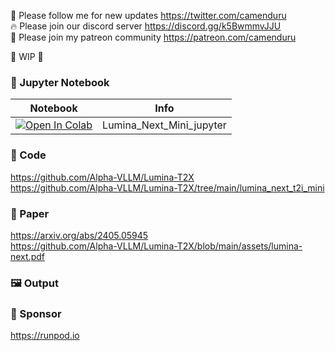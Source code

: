 🐣 Please follow me for new updates https://twitter.com/camenduru <br />
🔥 Please join our discord server https://discord.gg/k5BwmmvJJU <br />
🥳 Please join my patreon community https://patreon.com/camenduru <br />

🚦 WIP 🚦

### 🍊 Jupyter Notebook

| Notebook | Info
| --- | --- |
[![Open In Colab](https://colab.research.google.com/assets/colab-badge.svg)](https://colab.research.google.com/github/camenduru/Lumina-Next-jupyter/blob/main/Lumina_Next_Mini_jupyter.ipynb) | Lumina_Next_Mini_jupyter

### 🧬 Code
https://github.com/Alpha-VLLM/Lumina-T2X <br />
https://github.com/Alpha-VLLM/Lumina-T2X/tree/main/lumina_next_t2i_mini <br />

### 📄 Paper
https://arxiv.org/abs/2405.05945 <br />
https://github.com/Alpha-VLLM/Lumina-T2X/blob/main/assets/lumina-next.pdf <br />

### 🖼 Output


### 🏢 Sponsor
https://runpod.io
